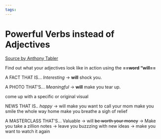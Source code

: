 ```yaml
---
tags: 
---
```

# Powerful Verbs instead of Adjectives
[Source by Anthony Tabler](https://www.linkedin.com/posts/anthonytabler_adjectives-are-killing-your-copy-ugcPost-7223654698161975296-2Npx?utm_source=share&utm_medium=member_desktop)


Find out what your adjectives look like in action using the **==word “will==**

A FACT THAT IS... 
*Interesting* → **will** shock you.

A PHOTO THAT’S... 
*Meaningful* → **will** make you tear up.

come up with a specific or original visual

NEWS THAT IS.. 
*happy* → will
make you want to call your mom 
make you smile the whole way home 
make you breathe a sigh of relief


A MASTERCLASS THAT’S... 
Valuable → will ~~be worth your money~~
→ Make you take a zillion notes 
→ leave you buzzzing with new ideas 
→ make you want to watch it again
